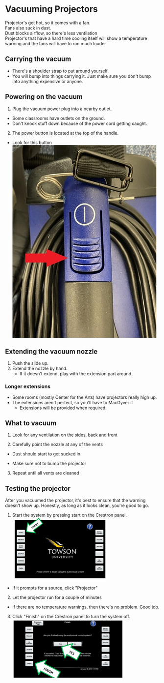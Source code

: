 # Vacuuming Projectors

Projector's get hot, so it comes with a fan.  
Fans also suck in dust.  
Dust blocks airflow, so there's less ventilation  
Projector's that have a hard time cooling itself will show a temperature warning and the fans will have to run much louder

## Carrying the vacuum

- There's a shoulder strap to put around yourself.
- You will bump into things carrying it. Just make sure you don't bump into anything expensive or anyone.

## Powering on the vacuum

1. Plug the vacuum power plug into a nearby outlet.
  - Some classrooms have outlets on the ground.
  - Don't knock stuff down because of the power cord getting caught.
2. The power button is located at the top of the handle.
  - Look for this button    
  ![](img/power_button.jpg)

## Extending the vacuum nozzle

1. Push the slide up.
2. Extend the nozzle by hand.
   - If it doesn't extend, play with the extension part around.  

### Longer extensions

- Some rooms (mostly Center for the Arts) have projectors really high up.
- The extensions aren't perfect, so you'll have to MacGyver it
  - Extensions will be provided when required.

## What to vacuum

1. Look for any ventilation on the sides, back and front

2. Carefully point the nozzle at any of the vents

- Dust should start to get sucked in

- Make sure not to bump the projector

3.	Repeat until all vents are cleaned

## Testing the projector

After you vacuumed the projector, it's best to ensure that the warning doesn't show up. Honestly, as long as it looks clean, you're good to go.

1. Start the system by pressing start on the Crestron panel.
  ![](img/crestron_on.png)
  - If it prompts for a source, click "Projector" 
2. Let the projector run for a couple of minutes
  - If there are no temperature warnings, then there's no problem. Good job.
3. Click "Finish" on the Crestron panel to turn the system off.
  ![](img/crestron_off.png)
